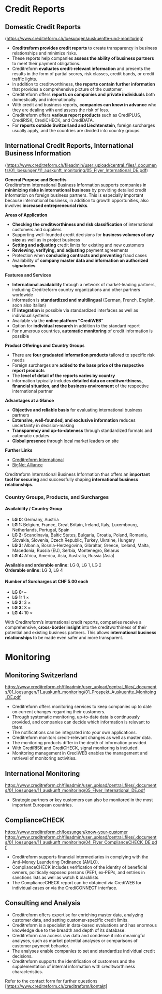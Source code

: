 # Credit Reports

## Domestic Credit Reports
(https://www.creditreform.ch/loesungen/auskuenfte-und-monitoring)
- **Creditreform provides credit reports** to create transparency in business relationships and minimize risks.
- These reports help companies **assess the ability of business partners** to meet their payment obligations.
- Creditreform **evaluates credit-relevant information** and presents the results in the form of partial scores, risk classes, credit bands, or credit traffic lights.
- In addition to creditworthiness, **the reports contain further information** that provides a comprehensive picture of the customer.
- Creditreform offers **reports on companies and private individuals** both domestically and internationally.
- With credit and business reports, **companies can know in advance** who they are dealing with and assess the risk of loss.
- Creditreform offers **various report products** such as CrediPLUS, CrediRISK, CrediCHECK, and CrediDATA.
- For **reports outside Switzerland and Liechtenstein**, foreign surcharges usually apply, and the countries are divided into country groups.

## International Credit Reports, International Business Information
(https://www.creditreform.ch/fileadmin/user_upload/central_files/_documents/01_loesungen/11_auskunft_monitoring/05_Flyer_International_DE.pdf)

**General Purpose and Benefits**  
Creditreform International Business Information supports companies in **minimizing risks in international business** by providing detailed credit information on foreign business partners. This is especially important because international business, in addition to growth opportunities, also involves **increased entrepreneurial risks**.

**Areas of Application**  
- **Checking the creditworthiness and risk classification** of international customers and suppliers
- Supporting well-founded credit decisions for **business volumes of any size** as well as in project business
- **Setting and adjusting** credit limits for existing and new customers
- **Reviewing, verifying, and adjusting** payment agreements
- Protection when **concluding contracts and preventing** fraud cases
- Availability of **company master data and information on authorized signatories**

**Features and Services**  
- **International availability** through a network of market-leading partners, including Creditreform country organizations and other partners worldwide
- Information is **standardized and multilingual** (German, French, English, soon also Italian)
- **IT integration** is possible via standardized interfaces as well as individual systems
- Available via the **online platform “CrediWEB”**
- Option for **individual research** in addition to the standard report
- For numerous countries, **automatic monitoring** of credit information is possible

**Product Offerings and Country Groups**  
- There are **four graduated information products** tailored to specific risk needs
- Foreign surcharges are **added to the base price of the respective report products**
- The **level of detail of the reports varies by country**
- Information typically includes **detailed data on creditworthiness, financial situation, and the business environment** of the respective international partner

**Advantages at a Glance**  
- **Objective and reliable basis** for evaluating international business partners
- **Extensive, well-founded, and exclusive information** reduces uncertainty in decision-making
- **Transparency and up-to-dateness** through standardized formats and automatic updates
- **Global presence** through local market leaders on site

**Further Links**  
- [Creditreform International](http://www.creditreform.com/)
- [BigNet Alliance](http://www.bignetalliance.com/)

Creditreform International Business Information thus offers an **important tool for securing** and successfully shaping **international business relationships**.

### Country Groups, Products, and Surcharges

#### Availability / Country Group

- **LG 0:** Germany, Austria
- **LG 1:** Belgium, France, Great Britain, Ireland, Italy, Luxembourg, Netherlands, Portugal, Spain
- **LG 2:** Scandinavia, Baltic States, Bulgaria, Croatia, Poland, Romania, Slovakia, Slovenia, Czech Republic, Turkey, Ukraine, Hungary
- **LG 3:** Albania, Bosnia-Herzegovina, Gibraltar, Greece, Iceland, Malta, Macedonia, Russia (EU), Serbia, Montenegro, Belarus
- **LG 4:** Africa, America, Asia, Australia, Russia (Asia)

**Available and orderable online:** LG 0, LG 1, LG 2  
**Orderable online:** LG 3, LG 4  

#### Number of Surcharges at CHF 5.00 each

- **LG 0:** –
- **LG 1:** 1 ×
- **LG 2:** 3 ×
- **LG 3:** 3 ×
- **LG 4:** 10 ×

With Creditreform’s international credit reports, companies receive a comprehensive, **cross-border insight** into the creditworthiness of their potential and existing business partners. This allows **international business relationships** to be made even safer and more transparent.

# Monitoring

## Monitoring Switzerland
https://www.creditreform.ch/fileadmin/user_upload/central_files/_documents/01_loesungen/11_auskunft_monitoring/01_Prospekt_Auskuenfte_Monitoing_DE.pdf
- Creditreform offers monitoring services to keep companies up to date on current changes regarding their customers.
- Through systematic monitoring, up-to-date data is continuously provided, and companies can decide which information is relevant to them.
- The notifications can be integrated into your own applications.
- Creditreform monitors credit-relevant changes as well as master data.
- The monitoring products differ in the depth of information provided.
- With CrediRISK and CrediCHECK, signal monitoring is included.
- Monitoring management in CrediWEB enables the management and retrieval of monitoring activities.

## International Monitoring
https://www.creditreform.ch/fileadmin/user_upload/central_files/_documents/01_loesungen/11_auskunft_monitoring/05_Flyer_International_DE.pdf
- Strategic partners or key customers can also be monitored in the most important European countries.

## ComplianceCHECK
https://www.creditreform.ch/loesungen/know-your-customer
https://www.creditreform.ch/fileadmin/user_upload/central_files/_documents/01_loesungen/11_auskunft_monitoring/04_Flyer_ComplianceCHECK_DE.pdf
- Creditreform supports financial intermediaries in complying with the Anti-Money Laundering Ordinance (AMLO).
- ComplianceCHECK includes verification of the identity of beneficial owners, politically exposed persons (PEP), ex-PEPs, and entries in sanctions lists as well as watch & blacklists.
- The ComplianceCHECK report can be obtained via CrediWEB for individual cases or via the CrediCONNECT interface.

## Consulting and Analysis

- Creditreform offers expertise for enriching master data, analyzing customer data, and setting customer-specific credit limits.
- Creditreform is a specialist in data-based evaluations and has enormous knowledge due to the breadth and depth of its database.
- Creditreform can access raw data and condense it into meaningful analyses, such as market potential analyses or comparisons of customer payment behavior.
- The analyses enable companies to set and standardize individual credit decisions.
- Creditreform supports the identification of customers and the supplementation of internal information with creditworthiness characteristics.

Refer to the contact form for further questions [https://www.creditreform.ch/creditreform/kontakt]